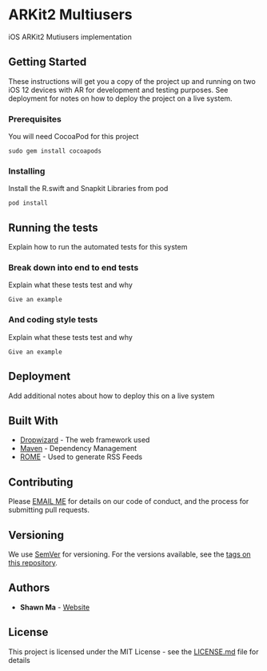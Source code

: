 # ARKit2 Multiusers

iOS ARKit2 Mutiusers implementation

## Getting Started

These instructions will get you a copy of the project up and running on two iOS 12 devices with AR for development and testing purposes. See deployment for notes on how to deploy the project on a live system.

### Prerequisites

You will need CocoaPod for this project
```
sudo gem install cocoapods
```

### Installing

Install the R.swift and Snapkit Libraries from pod

```
pod install
```

## Running the tests

Explain how to run the automated tests for this system

### Break down into end to end tests

Explain what these tests test and why

```
Give an example
```

### And coding style tests

Explain what these tests test and why

```
Give an example
```

## Deployment

Add additional notes about how to deploy this on a live system

## Built With

* [Dropwizard](http://www.dropwizard.io/1.0.2/docs/) - The web framework used
* [Maven](https://maven.apache.org/) - Dependency Management
* [ROME](https://rometools.github.io/rome/) - Used to generate RSS Feeds

## Contributing

Please [EMAIL ME](emailme.mx@gmail.com) for details on our code of conduct, and the process for submitting pull requests.

## Versioning

We use [SemVer](http://semver.org/) for versioning. For the versions available, see the [tags on this repository](https://github.com/your/project/tags). 

## Authors

* **Shawn Ma** - [Website](https://xiaoma.space)

## License

This project is licensed under the MIT License - see the [LICENSE.md](LICENSE.md) file for details

